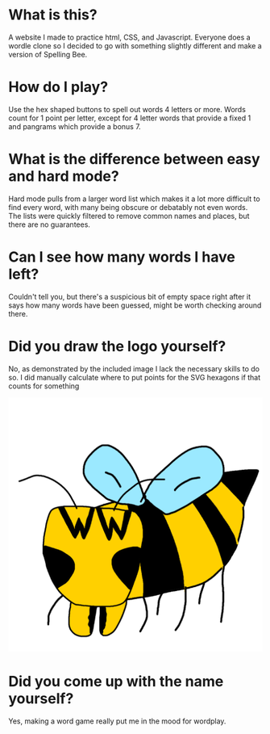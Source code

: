 # What is this?

A website I made to practice html, CSS, and Javascript. Everyone does a wordle clone so I decided to go with something slightly different and make a version of Spelling Bee.

# How do I play?

Use the hex shaped buttons to spell out words 4 letters or more. Words count for 1 point per letter, except for 4 letter words that provide a fixed 1 and pangrams which provide a bonus 7.

# What is the difference between easy and hard mode?

Hard mode pulls from a larger word list which makes it a lot more difficult to find every word, with many being obscure or debatably not even words. The lists were quickly filtered to remove common names and places, but there are no guarantees. 

# Can I see how many words I have left? 

Couldn't tell you, but there's a suspicious bit of empty space right after it says how many words have been guessed, might be worth checking around there. 

# Did you draw the logo yourself?

No, as demonstrated by the included image I lack the necessary skills to do so. I did manually calculate where to put points for the SVG hexagons if that counts for something

![A work of art](/wasp.png)

# Did you come up with the name yourself?

Yes, making a word game really put me in the mood for wordplay. 
